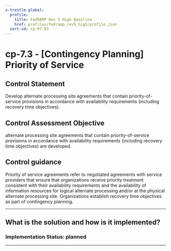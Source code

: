 ```yaml
---
x-trestle-global:
  profile:
    title: FedRAMP Rev 5 High Baseline
    href: profiles/fedramp_rev5_high/profile.json
  sort-id: cp-07.03
---
```


# cp-7.3 - \[Contingency Planning\] Priority of Service

## Control Statement

Develop alternate processing site agreements that contain priority-of-service provisions in accordance with availability requirements (including recovery time objectives).

## Control Assessment Objective

alternate processing site agreements that contain priority-of-service provisions in accordance with availability requirements (including recovery time objectives) are developed.

## Control guidance

Priority of service agreements refer to negotiated agreements with service providers that ensure that organizations receive priority treatment consistent with their availability requirements and the availability of information resources for logical alternate processing and/or at the physical alternate processing site. Organizations establish recovery time objectives as part of contingency planning.

______________________________________________________________________

## What is the solution and how is it implemented?

<!-- For implementation status enter one of: implemented, partial, planned, alternative, not-applicable -->

<!-- Note that the list of rules under ### Rules: is read-only and changes will not be captured after assembly to JSON -->
<!-- Add control implementation description here for control: cp-7.3 -->

### Implementation Status: planned

______________________________________________________________________
